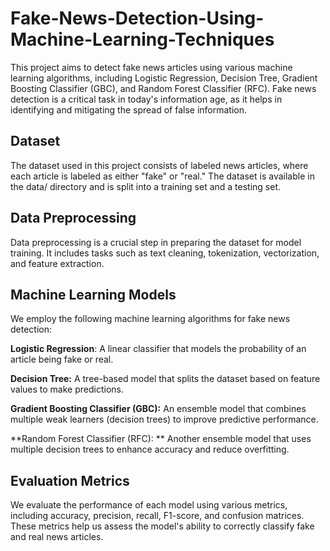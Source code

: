 # Fake-News-Detection-Using-Machine-Learning-Techniques
This project aims to detect fake news articles using various machine learning algorithms, including Logistic Regression, Decision Tree, Gradient Boosting Classifier (GBC), and Random Forest Classifier (RFC). Fake news detection is a critical task in today's information age, as it helps in identifying and mitigating the spread of false information.

## Dataset
The dataset used in this project consists of labeled news articles, where each article is labeled as either "fake" or "real." The dataset is available in the data/ directory and is split into a training set and a testing set.

## Data Preprocessing
Data preprocessing is a crucial step in preparing the dataset for model training. It includes tasks such as text cleaning, tokenization, vectorization, and feature extraction. 

## Machine Learning Models
We employ the following machine learning algorithms for fake news detection:

**Logistic Regression**: A linear classifier that models the probability of an article being fake or real.

**Decision Tree:** A tree-based model that splits the dataset based on feature values to make predictions.

**Gradient Boosting Classifier (GBC):** An ensemble model that combines multiple weak learners (decision trees) to improve predictive performance.

**Random Forest Classifier (RFC): ** Another ensemble model that uses multiple decision trees to enhance accuracy and reduce overfitting.

## Evaluation Metrics
We evaluate the performance of each model using various metrics, including accuracy, precision, recall, F1-score, and confusion matrices. These metrics help us assess the model's ability to correctly classify fake and real news articles.
